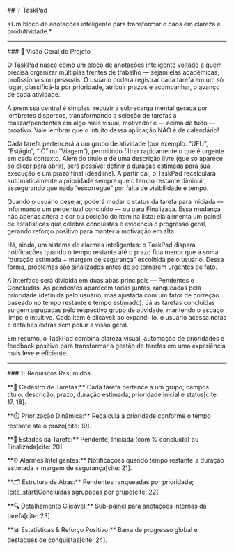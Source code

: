 \## 💡 TaskPad



\*Um bloco de anotações inteligente para transformar o caos em clareza e produtividade.\*



---



\### 🎯 Visão Geral do Projeto



O TaskPad nasce como um bloco de anotações inteligente voltado a quem precisa organizar múltiplas frentes de trabalho — sejam elas acadêmicas, profissionais ou pessoais. O usuário poderá registrar cada tarefa em um só lugar, classificá-la por prioridade, atribuir prazos e acompanhar, o avanço de cada atividade.



A premissa central é simples: reduzir a sobrecarga mental gerada por lembretes dispersos, transformando a seleção de tarefas a realizar/pendentes em algo mais visual, motivador e — acima de tudo — proativo. Vale lembrar que o intuito dessa aplicação NÃO é de calendário!



Cada tarefa pertencerá a um grupo de atividade (por exemplo: “UFU”, “Estágio”, “IC” ou “Viagem”), permitindo filtrar rapidamente o que é urgente em cada contexto. Além do título e de uma descrição livre (que só aparece ao clicar para abrir), será possível definir a duração estimada para sua execução e um prazo final (deadline). A partir daí, o TaskPad recalculará automaticamente a prioridade sempre que o tempo restante diminuir, assegurando que nada “escorregue” por falta de visibilidade e tempo.



Quando o usuário desejar, poderá mudar o status da tarefa para Iniciada — informando um percentual concluído — ou para Finalizada. Essa mudança não apenas altera a cor ou posição do item na lista: ela alimenta um painel de estatísticas que celebra conquistas e evidencia o progresso geral, gerando reforço positivo para manter a motivação em alta.



Há, ainda, um sistema de alarmes inteligentes: o TaskPad dispara notificações quando o tempo restante até o prazo fica menor que a soma “duração estimada + margem de segurança” escolhida pelo usuário. Dessa forma, problemas são sinalizados antes de se tornarem urgentes de fato.



A interface será dividida em duas abas principais — Pendentes e Concluídas. As pendentes aparecem todas juntas, ranqueadas pela prioridade (definida pelo usuário, mas ajustada com um fator de correção baseado no tempo restante e tempo estimado). Já as tarefas concluídas surgem agrupadas pelo respectivo grupo de atividade, mantendo o espaço limpo e intuitivo. Cada item é clicável: ao expandi-lo, o usuário acessa notas e detalhes extras sem poluir a visão geral.



Em resumo, o TaskPad combina clareza visual, automação de prioridades e feedback positivo para transformar a gestão de tarefas em uma experiência mais leve e eficiente.



---



\### ✨ Requisitos Resumidos



\*\*📝 Cadastro de Tarefas:\*\* Cada tarefa pertence a um grupo; campos: título, descrição, prazo, duração estimada, prioridade inicial e status\[cite: 17, 18].

\*\*⏱️ Priorização Dinâmica:\*\* Recalcula a prioridade conforme o tempo restante até o prazo\[cite: 19].

\*\*🔄 Estados da Tarefa:\*\* Pendente, Iniciada (com % concluído) ou Finalizada\[cite: 20].

\*\*⏰ Alarmes Inteligentes:\*\* Notificações quando tempo restante ≤ duração estimada + margem de segurança\[cite: 21].

\*\*🗂️ Estrutura de Abas:\*\* Pendentes ranqueadas por prioridade; \[cite\_start]Concluídas agrupadas por grupo\[cite: 22].

\*\*🔍 Detalhamento Clicável:\*\* Sub-painel para anotações internas da tarefa\[cite: 23].

\*\*📊 Estatísticas \& Reforço Positivo:\*\* Barra de progresso global e destaques de conquistas\[cite: 24].

